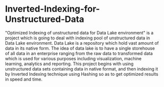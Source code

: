 # Inverted-Indexing-for-Unstructured-Data
"Optimized Indexing of unstructured data for Data Lake environment" is a project which is going to deal with indexing pool of unstructured data in Data Lake environment. Data Lake is a repository which hold vast amount of data in its native form. The idea of data lake is to have a single storehouse of all data in an enterprise ranging from the raw data to transformed data which is used for various purposes including visualization, machine learning, analytics and reporting. This project begins with using unstructured data sets containing data in native format, and then indexing it by Inverted Indexing technique using Hashing so as to get optimized results in speed and time.


